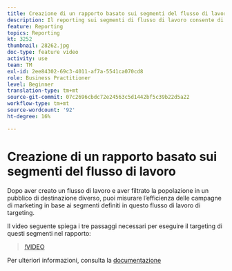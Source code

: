 ```yaml
---
title: Creazione di un rapporto basato sui segmenti del flusso di lavoro
description: Il reporting sui segmenti di flusso di lavoro consente di aggiungere il codice dei segmenti di flusso di lavoro nel reporting dinamico.
feature: Reporting
topics: Reporting
kt: 3252
thumbnail: 28262.jpg
doc-type: feature video
activity: use
team: TM
exl-id: 2ee84302-69c3-4011-af7a-5541ca070cd8
role: Business Practitioner
level: Beginner
translation-type: tm+mt
source-git-commit: 07c2696cbdc72e24563c5d1442bf5c39b22d5a22
workflow-type: tm+mt
source-wordcount: '92'
ht-degree: 16%

---
```


# Creazione di un rapporto basato sui segmenti del flusso di lavoro

Dopo aver creato un flusso di lavoro e aver filtrato la popolazione in un pubblico di destinazione diverso, puoi misurare l’efficienza delle campagne di marketing in base ai segmenti definiti in questo flusso di lavoro di targeting.

Il video seguente spiega i tre passaggi necessari per eseguire il targeting di questi segmenti nel rapporto:

>[!VIDEO](https://video.tv.adobe.com/v/28262?quality=12)

Per ulteriori informazioni, consulta la [documentazione](https://docs.adobe.com/content/help/en/campaign-standard/using/reporting/customizing-reports/creating-a-report-workflow-segment.html)
